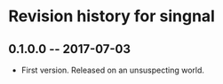 # Revision history for singnal

## 0.1.0.0  -- 2017-07-03

* First version. Released on an unsuspecting world.
